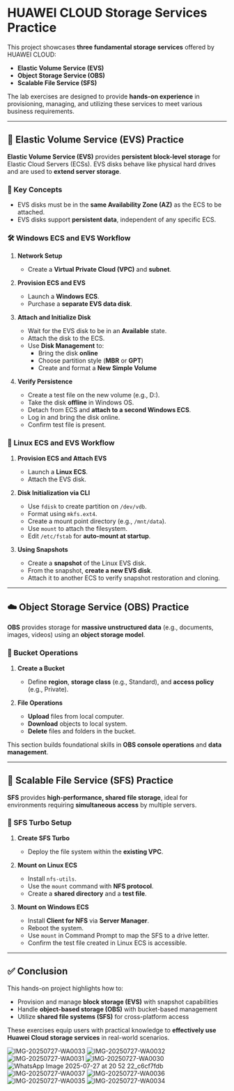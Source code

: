 
# HUAWEI CLOUD Storage Services Practice

This project showcases **three fundamental storage services** offered by HUAWEI CLOUD:

- **Elastic Volume Service (EVS)**
- **Object Storage Service (OBS)**
- **Scalable File Service (SFS)**

The lab exercises are designed to provide **hands-on experience** in provisioning, managing, and utilizing these services to meet various business requirements.

---

## 🚀 Elastic Volume Service (EVS) Practice

**Elastic Volume Service (EVS)** provides **persistent block-level storage** for Elastic Cloud Servers (ECSs). EVS disks behave like physical hard drives and are used to **extend server storage**.

### 🔹 Key Concepts

- EVS disks must be in the **same Availability Zone (AZ)** as the ECS to be attached.
- EVS disks support **persistent data**, independent of any specific ECS.

### 🛠️ Windows ECS and EVS Workflow

1. **Network Setup**
   - Create a **Virtual Private Cloud (VPC)** and **subnet**.

2. **Provision ECS and EVS**
   - Launch a **Windows ECS**.
   - Purchase a **separate EVS data disk**.

3. **Attach and Initialize Disk**
   - Wait for the EVS disk to be in an **Available** state.
   - Attach the disk to the ECS.
   - Use **Disk Management** to:
     - Bring the disk **online**
     - Choose partition style (**MBR** or **GPT**)
     - Create and format a **New Simple Volume**

4. **Verify Persistence**
   - Create a test file on the new volume (e.g., D:\).
   - Take the disk **offline** in Windows OS.
   - Detach from ECS and **attach to a second Windows ECS**.
   - Log in and bring the disk online.
   - Confirm test file is present.

### 🐧 Linux ECS and EVS Workflow

1. **Provision ECS and Attach EVS**
   - Launch a **Linux ECS**.
   - Attach the EVS disk.

2. **Disk Initialization via CLI**
   - Use `fdisk` to create partition on `/dev/vdb`.
   - Format using `mkfs.ext4`.
   - Create a mount point directory (e.g., `/mnt/data`).
   - Use `mount` to attach the filesystem.
   - Edit `/etc/fstab` for **auto-mount at startup**.

3. **Using Snapshots**
   - Create a **snapshot** of the Linux EVS disk.
   - From the snapshot, **create a new EVS disk**.
   - Attach it to another ECS to verify snapshot restoration and cloning.

---

## ☁️ Object Storage Service (OBS) Practice

**OBS** provides storage for **massive unstructured data** (e.g., documents, images, videos) using an **object storage model**.

### 🔹 Bucket Operations

1. **Create a Bucket**
   - Define **region**, **storage class** (e.g., Standard), and **access policy** (e.g., Private).

2. **File Operations**
   - **Upload** files from local computer.
   - **Download** objects to local system.
   - **Delete** files and folders in the bucket.

This section builds foundational skills in **OBS console operations** and **data management**.

---

## 📁 Scalable File Service (SFS) Practice

**SFS** provides **high-performance, shared file storage**, ideal for environments requiring **simultaneous access** by multiple servers.

### 🔹 SFS Turbo Setup

1. **Create SFS Turbo**
   - Deploy the file system within the **existing VPC**.

2. **Mount on Linux ECS**
   - Install `nfs-utils`.
   - Use the `mount` command with **NFS protocol**.
   - Create a **shared directory** and a **test file**.

3. **Mount on Windows ECS**
   - Install **Client for NFS** via **Server Manager**.
   - Reboot the system.
   - Use `mount` in Command Prompt to map the SFS to a drive letter.
   - Confirm the test file created in Linux ECS is accessible.

---

## ✅ Conclusion

This hands-on project highlights how to:

- Provision and manage **block storage (EVS)** with snapshot capabilities
- Handle **object-based storage (OBS)** with bucket-based management
- Utilize **shared file systems (SFS)** for cross-platform access

These exercises equip users with practical knowledge to **effectively use Huawei Cloud storage services** in real-world scenarios.


![IMG-20250727-WA0033](https://github.com/user-attachments/assets/5d9a7a10-58bf-4164-bbcb-614da257d673)
![IMG-20250727-WA0032](https://github.com/user-attachments/assets/660306bd-fd9c-4c25-8c18-a4fa14c281f4)
![IMG-20250727-WA0031](https://github.com/user-attachments/assets/1c38c665-c1e4-4ea1-b9a9-fcc9ba6bbcbd)
![IMG-20250727-WA0030](https://github.com/user-attachments/assets/2d30028a-e569-4b96-9ca9-295b541eee31)
![WhatsApp Image 2025-07-27 at 20 52 22_c6cf7fdb](https://github.com/user-attachments/assets/81f8005c-5153-4b39-ad31-0c84b515022b)
![IMG-20250727-WA0037](https://github.com/user-attachments/assets/59e5ce78-d15d-4b34-90a8-a2e561ab708e)
![IMG-20250727-WA0036](https://github.com/user-attachments/assets/0a160373-fe3c-4627-9f60-959942bda6c4)
![IMG-20250727-WA0035](https://github.com/user-attachments/assets/5ca7ec7f-2617-4b81-a8b6-34e10b9d18a9)
![IMG-20250727-WA0034](https://github.com/user-attachments/assets/d1c2216a-6d58-4d36-acce-e8e576dc117a)
